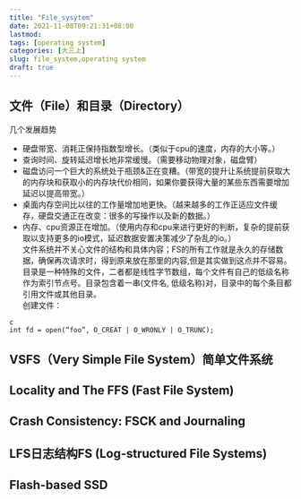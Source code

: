 ```yaml
---
title: "File_sysytem"
date: 2021-11-08T09:21:31+08:00
lastmod:
tags: [operating system]
categories: [大三上]
slug: file_system,operating system
draft: true
---
```

## 文件（File）和目录（Directory）
几个发展趋势

 * 硬盘带宽、消耗正保持指数型增长。（类似于cpu的速度，内存的大小等。）    
 * 查询时间、旋转延迟增长地非常缓慢。（需要移动物理对象，磁盘臂）    
 * 磁盘访问一个巨大的系统处于瓶颈&正在变糟。（带宽的提升让系统提前获取大的内存块和获取小的内存块代价相同，如果你要获得大量的某些东西需要增加延迟以提高带宽。）     
 * 桌面内存空间比以往的工作量增加地更快。（越来越多的工作正适应文件缓存，硬盘交通正在改变：很多的写操作以及新的数据。）    
 * 内存、cpu资源正在增加。（使用内存和cpu来进行更好的判断，复杂的提前获取以支持更多的io模式，延迟数据安置决策减少了杂乱的io。）   
 文件系统并不关心文件的结构和具体内容；FS的所有工作就是永久的存储数据，确保再次请求时，得到原来放在那里的内容,但是其实做到这点并不容易。    
 目录是一种特殊的文件，二者都是线性字节数组，每个文件有自己的低级名称作为索引节点号。目录包含着一串(文件名, 低级名称)对，目录中的每个条目都引用文件或其他目录。   
 创建文件：   
 ```
c
 int fd = open(“foo”, O_CREAT | O_WRONLY | O_TRUNC);
 ```
## VSFS（Very Simple File System）简单文件系统
## Locality and The FFS (Fast File System)
## Crash Consistency: FSCK and Journaling
## LFS日志结构FS (Log-structured File Systems)
## Flash-based SSD

